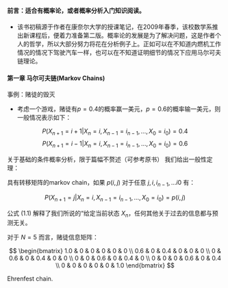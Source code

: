 #### 前言：适合有概率论，或者概率分析入门知识阅读。

- 该书初稿源于作者在康奈尔大学的授课笔记，在2009年春季，该校数学系推出新课程后，便着力准备第二版。概率论的发展是为了解决问题，这是作者个人的哲学，所以大部分努力将花在分析例子上。正如可以在不知道内燃机工作情况的情况下驾驶汽车一样，也可以在不知道证明细节的情况下应用马尔可夫链理论。

#### 第一章 马尔可夫链(Markov Chains)

事例：赌徒的毁灭
 - 考虑一个游戏，赌徒有$p = 0.4$的概率赢一美元，$p = 0.6$的概率输一美元，则一般情况表示如下：   

$$ P(X_{n+1} = i+1 | X_n = i, X_{n-1} = i_{n-1}, \ldots, X_0 = i_0) = 0.4 $$
$$ P(X_{n+1} = i-1 | X_n = i, X_{n-1} = i_{n-1}, \ldots, X_0 = i_0) = 0.6 $$

关于基础的条件概率分析，限于篇幅不赘述（可参考原书）
我们给出一般性定理：

具有转移矩阵的markov chain，如果 $p(i, j)$ 对于任意 $j, i, i_{n-1},... i0$ 有：

$$ P(X_{n+1} = j | X_n = i, X_{n-1} = i_{n-1}, \ldots, X_0 = i_0) = p(i,j)  \tag{1.1} $$

公式 $(1.1)$ 解释了我们所说的“给定当前状态 $X_{n}$，任何其他关于过去的信息都与预测无关。

对于 $N = 5$ 而言，赌徒信息矩阵：

$$
\begin{bmatrix}
1.0 & 0 & 0 & 0 & 0 & 0 \\
0.6 & 0 & 0.4 & 0 & 0 & 0 \\
0 & 0.6 & 0 & 0.4 & 0 & 0 \\
0 & 0 & 0.6 & 0 & 0.4 & 0 \\
0 & 0 & 0 & 0.6 & 0 & 0.4 \\
0 & 0 & 0 & 0 & 0 & 1.0
\end{bmatrix}
$$

Ehrenfest chain.
